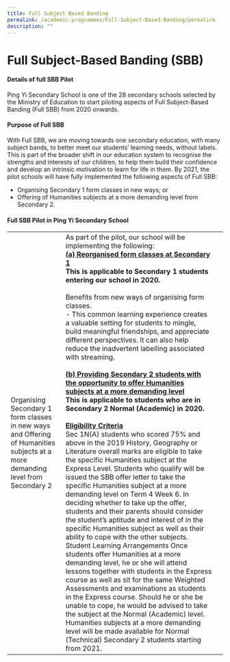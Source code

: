 ```yaml
---
title: Full Subject Based Banding
permalink: /academic-programmes/Full-Subject-Based-Banding/permalink
description: ""
---
```

Full Subject-Based Banding (SBB)
================================

#### Details of full SBB Pilot

Ping Yi Secondary School is one of the 28 secondary schools selected by the Ministry of Education to start piloting aspects of Full Subject-Based Banding (Full SBB) from 2020 onwards. 

  

#### Purpose of Full SBB

With Full SBB, we are moving towards one secondary education, with many subject bands, to better meet our students’ learning needs, without labels. This is part of the broader shift in our education system to recognise the strengths and interests of our children, to help them build their confidence and develop an intrinsic motivation to learn for life in them. By 2021, the pilot schools will have fully implemented the following aspects of Full SBB:

*   Organising Secondary 1 form classes in new ways; or
*   Offering of Humanities subjects at a more demanding level from Secondary 2. 

#### Full SBB Pilot in Ping Yi Secondary School

|                                                                                                                                |                                                                                                                                                                                                                                                                                                                                                                                                                                                                                                                                                                                                                                                                                                                                                                                                                                                                                                                                                                                                                                                                                                                                                                                                                                                                                                                                                                                                                                                                                                                                                                                                                                                                                                                                                                                                                |   |
|--------------------------------------------------------------------------------------------------------------------------------|----------------------------------------------------------------------------------------------------------------------------------------------------------------------------------------------------------------------------------------------------------------------------------------------------------------------------------------------------------------------------------------------------------------------------------------------------------------------------------------------------------------------------------------------------------------------------------------------------------------------------------------------------------------------------------------------------------------------------------------------------------------------------------------------------------------------------------------------------------------------------------------------------------------------------------------------------------------------------------------------------------------------------------------------------------------------------------------------------------------------------------------------------------------------------------------------------------------------------------------------------------------------------------------------------------------------------------------------------------------------------------------------------------------------------------------------------------------------------------------------------------------------------------------------------------------------------------------------------------------------------------------------------------------------------------------------------------------------------------------------------------------------------------------------------------------|---|
| Organising Secondary 1 form classes in new ways and Offering of Humanities subjects at a more demanding level from Secondary 2 | As part of the pilot, our school will be implementing the following:  <br><b><u>(a)  Reorganised form classes at Secondary 1</u><br>  This is applicable to Secondary 1 students entering our school in 2020.</b><br><br>  Benefits from new ways of organising form classes. <br>- This common learning experience creates a valuable setting for students to mingle, build meaningful friendships, and appreciate different perspectives. It can also help reduce the inadvertent labelling associated with streaming. <br><br><b><u>(b)  Providing Secondary 2 students with the opportunity to offer Humanities subjects at a more demanding level</u><br>  This is applicable to students who are in Secondary 2 Normal (Academic) in 2020.</b><br><br> <b><u>Eligibility Criteria</u></b><br>   Sec 1N(A) students who scored 75% and above in the 2019 History, Geography or Literature overall marks are eligible to take the specific Humanities subject at the Express Level. Students who qualify will be issued the SBB offer letter to take the specific Humanities subject at a more demanding level on Term 4 Week 6.   In deciding whether to take up the offer, students and their parents should consider the student’s aptitude and interest of in the specific Humanities subject as well as their ability to cope with the other subjects.       Student Learning Arrangements   Once students offer Humanities at a more demanding level, he or she will attend lessons together with students in the Express course as well as sit for the same Weighted Assessments and examinations as students in the Express course. Should he or she be unable to cope, he would be advised to take the subject at the Normal (Academic) level. Humanities subjects at a more demanding level will be made available for Normal (Technical) Secondary 2 students starting from 2021.   |   |
